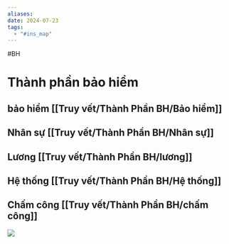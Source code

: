 ```yaml
---
aliases: 
date: 2024-07-23
tags:
  - "#ins_map"
---
```


#BH 
# Thành phần bảo hiểm
## bảo hiểm [[Truy vết/Thành Phần BH/Bảo hiểm]]
## Nhân sự [[Truy vết/Thành Phần BH/Nhân sự]]
## Lương [[Truy vết/Thành Phần BH/lương]]
## Hệ thống  [[Truy vết/Thành Phần BH/Hệ thống]]
## Chấm công [[Truy vết/Thành Phần BH/chấm công]]

![](file:///C:/Users/tung.ly/AppData/Local/Temp/msohtmlclip1/01/clip_image002.png)
